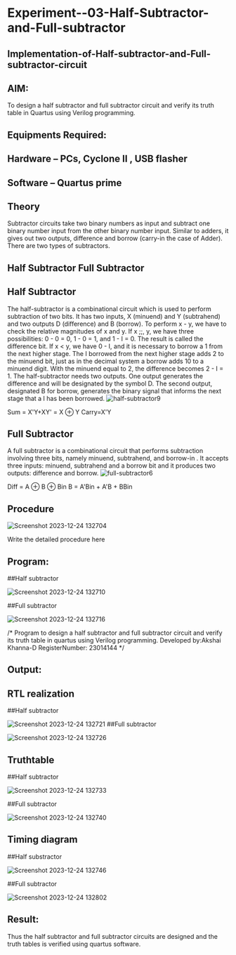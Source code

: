 # Experiment--03-Half-Subtractor-and-Full-subtractor
## Implementation-of-Half-subtractor-and-Full-subtractor-circuit
## AIM:
To design a half subtractor and full subtractor circuit and verify its truth table in Quartus using Verilog programming.

## Equipments Required:
## Hardware – PCs, Cyclone II , USB flasher
## Software – Quartus prime
## Theory
Subtractor circuits take two binary numbers as input and subtract one binary number input from the other binary number input. Similar to adders, it gives out two outputs, difference and borrow (carry-in the case of Adder). There are two types of subtractors.

## Half Subtractor Full Subtractor
## Half Subtractor
The half-subtractor is a combinational circuit which is used to perform subtraction of two bits. It has two inputs, X (minuend) and Y (subtrahend) and two outputs D (difference) and B (borrow). To perform x - y, we have to check the relative magnitudes of x and y. If x ;;, y, we have three possibilities: 0 - 0 = 0, 1 - 0 = 1, and 1 - I = 0. The result is called the difference bit. If x < y, we have 0 - I, and it is necessary to borrow a 1 from the next higher stage. The I borrowed from the next higher stage adds 2 to the minuend bit, just as in the decimal system a borrow adds 10 to a minuend digit. With the minuend equal to 2, the difference becomes 2 - I = 1. The half-subtractor needs two outputs. One output generates the difference and will be designated by the symbol D. The second output, designated B for borrow, generates the binary signal that informs the next stage that a I has been borrowed.
![half-subtractor9](https://user-images.githubusercontent.com/36288975/166112538-58c3bc7c-ee5d-4e6a-ac8d-8e8328efe27a.png)


Sum = X'Y+XY' = X ⊕ Y
Carry=X'Y

## Full Subtractor
A full subtractor is a combinational circuit that performs subtraction involving three bits, namely minuend, subtrahend, and borrow-in . It accepts three inputs: minuend, subtrahend and a borrow bit and it produces two outputs: difference and borrow. 
![full-subtractor6](https://user-images.githubusercontent.com/36288975/166112541-24c68359-3de8-4674-ae22-8272ffc385ed.png)


Diff = A ⊕ B ⊕ Bin B = A'Bin + A'B + BBin

## Procedure

![Screenshot 2023-12-24 132704](https://github.com/akshai07/Experiment--03-Half-Subtractor-and-Full-subtractor/assets/152007451/f36d11cb-e841-44bf-b1b3-2c860c1ebb62)



Write the detailed procedure here 


## Program:

##Half subtractor

![Screenshot 2023-12-24 132710](https://github.com/akshai07/Experiment--03-Half-Subtractor-and-Full-subtractor/assets/152007451/9d9ca474-3706-482c-b5d6-05b037bcda34)

##Full subtractor

![Screenshot 2023-12-24 132716](https://github.com/akshai07/Experiment--03-Half-Subtractor-and-Full-subtractor/assets/152007451/a6e7ca78-4390-46ac-964e-92ee481ce2fb)

/*
Program to design a half subtractor and full subtractor circuit and verify its truth table in quartus using Verilog programming.
Developed by:Akshai Khanna-D 
RegisterNumber: 23014144
*/

## Output:

##  RTL realization

##Half subtractor

![Screenshot 2023-12-24 132721](https://github.com/akshai07/Experiment--03-Half-Subtractor-and-Full-subtractor/assets/152007451/b8bd8cc5-74e6-41d7-990f-3e9a12402c33)
##Full subtractor

![Screenshot 2023-12-24 132726](https://github.com/akshai07/Experiment--03-Half-Subtractor-and-Full-subtractor/assets/152007451/c92b3621-c10e-4699-97da-3e57d4847955)


## Truthtable

##Half subtractor

![Screenshot 2023-12-24 132733](https://github.com/akshai07/Experiment--03-Half-Subtractor-and-Full-subtractor/assets/152007451/7c87643a-1fc2-4c03-bdf9-0d762b3c7794)


##Full subtractor

![Screenshot 2023-12-24 132740](https://github.com/akshai07/Experiment--03-Half-Subtractor-and-Full-subtractor/assets/152007451/641c1bee-bbcf-4f36-9b6d-14ff36ff913c)

## Timing diagram

##Half substractor

![Screenshot 2023-12-24 132746](https://github.com/akshai07/Experiment--03-Half-Subtractor-and-Full-subtractor/assets/152007451/7051aafe-fe48-46d5-8e5e-6fcb97468c8e)

##Full subtractor

![Screenshot 2023-12-24 132802](https://github.com/akshai07/Experiment--03-Half-Subtractor-and-Full-subtractor/assets/152007451/15023609-e354-455c-a4a2-72e1d9b5365f)

## Result:
Thus the half subtractor and full subtractor circuits are designed and the truth tables is verified using quartus software.
